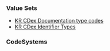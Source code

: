 ### Value Sets
- [KR CDex Documentation type codes](ValueSet-krcdex-doc-typecodes.html)
- [KR CDex Identifier Types](ValueSet-krcdex-identifier-type.html)

### CodeSystems